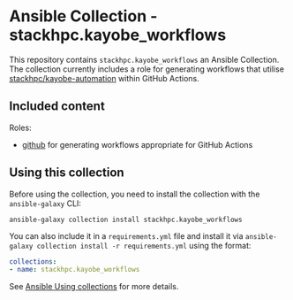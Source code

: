 # Ansible Collection - stackhpc.kayobe_workflows

This repository contains `stackhpc.kayobe_workflows` an Ansible Collection. The collection currently includes a role for generating workflows that utilise [stackhpc/kayobe-automation](https://github.com/stackhpc/kayobe-automation) within GitHub Actions.

## Included content

Roles:
* [github](roles/github/README.md) for generating workflows appropriate for GitHub Actions

## Using this collection

Before using the collection, you need to install the collection with the `ansible-galaxy` CLI:

    ansible-galaxy collection install stackhpc.kayobe_workflows

You can also include it in a `requirements.yml` file and install it via `ansible-galaxy collection install -r requirements.yml` using the format:

```yaml
collections:
- name: stackhpc.kayobe_workflows
```

See [Ansible Using collections](https://docs.ansible.com/ansible/latest/user_guide/collections_using.html) for more details.
